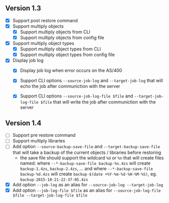 ## Version 1.3
- [x] Support post restore command
- [x] Support multiply objects
   - [x] Support multiply objects from CLI
   - [x] Support multiply objects from config file
- [x] Support multiply object types
   - [x] Support multiply object types from CLI
   - [x] Support multiply object types from config file
- [x] Display job log
   - [x] Display job log when error occurs on the AS/400
   - [x] Support CLI options `--source-job-log` and `--target-job-log` that will echo the job after communiction with the server
   - [x] Support CLI options `--source-job-log-file $file` and `--target-job-log-file $file` that will write the job after communiction with the server


## Version 1.4
- [ ] Support pre restore command
- [ ] Support multiply libraries
- [ ] Add option `--source-backup-save-file` and `--target-backup-save-file` that will take a backup of the current objects / libraries before restoring
   - the save file should support the wildcard `%d` or `%n` that will create files named: where `--*-backup-save-file backup-%n.4zs` will create `backup-1.4zs`, `backup-2.4zs`, ... and where `--*-backup-save-file backup-%d.4zs` will create `backup-$(date +%Y-%m-%d-%H-%M-%S)`, eg. `backup-2015-10-21-22-37-05.4zs`
- [x] Add option `--job-log` as an alias for `--source-job-log --target-job-log`
- [x] Add option `--job-log-file $file` as an alias for `--source-job-log-file $file --target-job-log-file $file`
